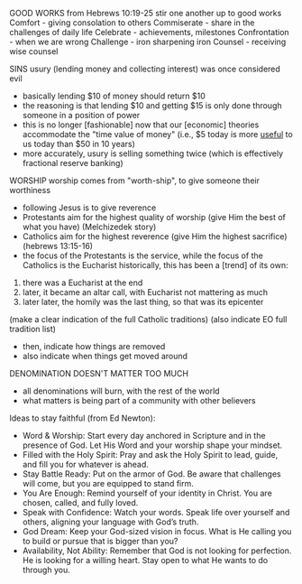 
GOOD WORKS
from Hebrews 10:19-25
stir one another up to good works
Comfort - giving consolation to others
Commiserate - share in the challenges of daily life
Celebrate - achievements, milestones
Confrontation - when we are wrong
Challenge - iron sharpening iron
Counsel - receiving wise counsel

SINS
usury (lending money and collecting interest) was once considered evil
- basically lending $10 of money should return $10
- the reasoning is that lending $10 and getting $15 is only done through someone in a position of power
- this is no longer [fashionable] now that our [economic] theories accommodate the "time value of money" (i.e., $5 today is more [useful](purpose) to us today than $50 in 10 years)
- more accurately, usury is selling something twice (which is effectively fractional reserve banking)

WORSHIP
worship comes from "worth-ship", to give someone their worthiness
- following Jesus is to give reverence
- Protestants aim for the highest quality of worship (give Him the best of what you have) (Melchizedek story)
- Catholics aim for the highest reverence (give Him the highest sacrifice) (hebrews 13:15-16)
- the focus of the Protestants is the service, while the focus of the Catholics is the Eucharist
historically, this has been a [trend] of its own:
1. there was a Eucharist at the end
2. later, it became an altar call, with Eucharist not mattering as much
3. later later, the homily was the last thing, so that was its epicenter

(make a clear indication of the full Catholic traditions)
(also indicate EO full tradition list)
- then, indicate how things are removed
- also indicate when things get moved around

DENOMINATION DOESN'T MATTER TOO MUCH
- all denominations will burn, with the rest of the world
- what matters is being part of a community with other believers

Ideas to stay faithful (from Ed Newton):
- Word & Worship: Start every day anchored in Scripture and in the presence of God. Let His Word and your worship shape your mindset.
- Filled with the Holy Spirit: Pray and ask the Holy Spirit to lead, guide, and fill you for whatever is ahead.
- Stay Battle Ready: Put on the armor of God. Be aware that challenges will come, but you are equipped to stand firm.
- You Are Enough: Remind yourself of your identity in Christ. You are chosen, called, and fully loved.
- Speak with Confidence: Watch your words. Speak life over yourself and others, aligning your language with God’s truth.
- God Dream: Keep your God-sized vision in focus. What is He calling you to build or pursue that is bigger than you?
- Availability, Not Ability: Remember that God is not looking for perfection. He is looking for a willing heart. Stay open to what He wants to do through you.

